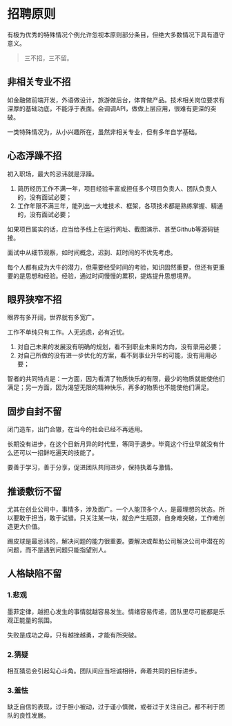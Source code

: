 # 招聘原则

有极为优秀的特殊情况个例允许忽视本原则部分条目，但绝大多数情况下具有遵守意义。

> 三不招，三不留。

## 非相关专业不招

如金融做前端开发，外语做设计，旅游做后台，体育做产品。技术相关岗位要求有深厚的基础功底，不能浮于表面。会调调API，做做上层应用，很难有更深的突破。

一类特殊情况为，从小兴趣所在，虽然非相关专业，但有多年自学基础。

## 心态浮躁不招

初入职场，最大的忌讳就是浮躁。

1. 简历经历工作不满一年，项目经验丰富或担任多个项目负责人、团队负责人的，没有面试必要；
2. 工作年限不满三年，能列出一大堆技术、框架，各项技术都是熟练掌握、精通的，没有面试必要；

如果项目属实的话，应当给予线上在运行网址、截图演示、甚至Github等源码链接。

面试中从细节观察，如时间概念，迟到、赶时间的不优先考虑。

每个人都有成为大牛的潜力，但需要经受时间的考验，知识固然重要，但还有更重要的是思想和经验。经验，通过时间慢慢的累积，提炼提升思想境界。

## 眼界狭窄不招

眼界有多开阔，世界就有多宽广。

工作不单纯只有工作。人无远虑，必有近忧。

1. 对自己未来的发展没有明确的规划，看不到职业未来的方向，没有录用必要；
2. 对自己所做的没有进一步优化的方案，看不到事业升华的可能，没有用用必要；

智者的共同特点是：一方面，因为看清了物质快乐的有限，最少的物质就能使他们满足；另一方面，因为渴望无限的精神快乐，再多的物质也不能使他们满足。

## 固步自封不留

闭门造车，出门合辙，在当今的社会已经不再适用。

长期没有进步，在这个日新月异的时代里，等同于退步。毕竟这个行业早就没有什么还可以一招鲜吃遍天的技能了。

要善于学习，善于分享，促进团队共同进步，保持执着与激情。

## 推诿敷衍不留

尤其在创业公司中，事情多，涉及面广。一个人能顶多个人，是最理想的状态。所以要敢于担当，敢于试错。只关注某一块，就会产生瓶颈，自身难突破，工作难创造更大价值。

踢皮球是最忌讳的，解决问题的能力很重要。要解决或帮助公司解决公司中潜在的问题，而不是遇到问题只能指望别人。

## 人格缺陷不留

### 1.悲观

墨菲定律，越担心发生的事情就越容易发生。情绪容易传递，团队里尽可能都是乐观正能量的氛围。

失败是成功之母，只有越挫越勇，才能有所突破。

### 2.猜疑

相互猜忌会引起勾心斗角。团队间应当坦诚相待，奔着共同的目标进步。

### 3.羞怯

缺乏自信的表现，过于胆小被动，过于谨小慎微，或者过于关注自己，都不利于团队的良性发展。
